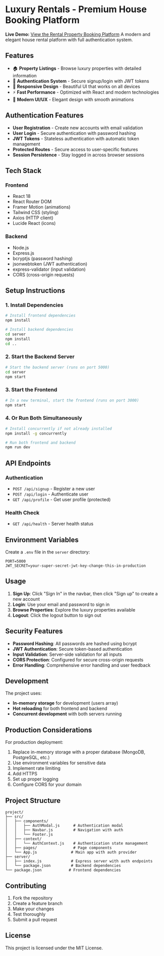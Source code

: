 # Luxury Rentals - Premium House Booking Platform

**Live Demo:** [View the Rental Property Booking Platform](https://luxuryrentalproperties.onrender.com)
A modern and elegant house rental platform with full authentication system.

## Features

- 🏠 **Property Listings** - Browse luxury properties with detailed information
- 🔐 **Authentication System** - Secure signup/login with JWT tokens
- 📱 **Responsive Design** - Beautiful UI that works on all devices
- ⚡ **Fast Performance** - Optimized with React and modern technologies
- 🎨 **Modern UI/UX** - Elegant design with smooth animations

## Authentication Features

- **User Registration** - Create new accounts with email validation
- **User Login** - Secure authentication with password hashing
- **JWT Tokens** - Stateless authentication with automatic token management
- **Protected Routes** - Secure access to user-specific features
- **Session Persistence** - Stay logged in across browser sessions

## Tech Stack

### Frontend
- React 18
- React Router DOM
- Framer Motion (animations)
- Tailwind CSS (styling)
- Axios (HTTP client)
- Lucide React (icons)

### Backend
- Node.js
- Express.js
- bcryptjs (password hashing)
- jsonwebtoken (JWT authentication)
- express-validator (input validation)
- CORS (cross-origin requests)

## Setup Instructions

### 1. Install Dependencies

```bash
# Install frontend dependencies
npm install

# Install backend dependencies
cd server
npm install
cd ..
```

### 2. Start the Backend Server

```bash
# Start the backend server (runs on port 5000)
cd server
npm start
```

### 3. Start the Frontend

```bash
# In a new terminal, start the frontend (runs on port 3000)
npm start
```

### 4. Or Run Both Simultaneously

```bash
# Install concurrently if not already installed
npm install -g concurrently

# Run both frontend and backend
npm run dev
```

## API Endpoints

### Authentication
- `POST /api/signup` - Register a new user
- `POST /api/login` - Authenticate user
- `GET /api/profile` - Get user profile (protected)

### Health Check
- `GET /api/health` - Server health status

## Environment Variables

Create a `.env` file in the `server` directory:

```env
PORT=5000
JWT_SECRET=your-super-secret-jwt-key-change-this-in-production
```

## Usage

1. **Sign Up**: Click "Sign In" in the navbar, then click "Sign up" to create a new account
2. **Login**: Use your email and password to sign in
3. **Browse Properties**: Explore the luxury properties available
4. **Logout**: Click the logout button to sign out

## Security Features

- **Password Hashing**: All passwords are hashed using bcrypt
- **JWT Authentication**: Secure token-based authentication
- **Input Validation**: Server-side validation for all inputs
- **CORS Protection**: Configured for secure cross-origin requests
- **Error Handling**: Comprehensive error handling and user feedback

## Development

The project uses:
- **In-memory storage** for development (users array)
- **Hot reloading** for both frontend and backend
- **Concurrent development** with both servers running

## Production Considerations

For production deployment:
1. Replace in-memory storage with a proper database (MongoDB, PostgreSQL, etc.)
2. Use environment variables for sensitive data
3. Implement rate limiting
4. Add HTTPS
5. Set up proper logging
6. Configure CORS for your domain

## Project Structure

```
project/
├── src/
│   ├── components/
│   │   ├── AuthModal.js      # Authentication modal
│   │   ├── Navbar.js         # Navigation with auth
│   │   └── Footer.js
│   ├── context/
│   │   └── AuthContext.js    # Authentication state management
│   ├── pages/                # Page components
│   └── App.js               # Main app with auth provider
├── server/
│   ├── index.js             # Express server with auth endpoints
│   └── package.json         # Backend dependencies
└── package.json            # Frontend dependencies
```

## Contributing

1. Fork the repository
2. Create a feature branch
3. Make your changes
4. Test thoroughly
5. Submit a pull request

## License

This project is licensed under the MIT License. 
